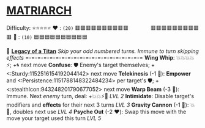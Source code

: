 # [**__MATRIARCH__**](<https://www.youtube.com/watch?v=NFTemk99fLU>)
Difficulty: ⭐⭐⭐⭐⭐
:heart: : `(20)` :red_square::red_square::red_square::red_square::red_square::red_square::red_square::red_square::red_square::red_square:
 `       `   :red_square::red_square::red_square::red_square::red_square::red_square::red_square::red_square::red_square::red_square:
:large_blue_diamond: : `(10)` :blue_square::blue_square::blue_square::blue_square::blue_square::blue_square::blue_square::blue_square::blue_square::blue_square:

:nazar_amulet:  [**Legacy of a Titan**](https://media.discordapp.net/attachments/1056365502101979146/1168051983496781855/matriarch.jpg?ex=65505c2e&is=653de72e&hm=837a0ad9fe1e2cd6517cdf6aec2c095e3af4f8499d94c6cf7c2d4390c41ca9ef&=&width=707&height=676) 
*Skip your odd numbered turns. Immune to turn skipping effects*
=-=-=-=-=-=-=-=-=-=-=-=-=-=-=-=-=-=-=-=
**Wing Whip**: :boom::boom::boom::boom::zap:; +:cyclone: next move
**Confuse**: :shield: Enemy's target themselves; +<:Sturdy:1152516154192044142> next move
**Telekinesis** (-1 :large_blue_diamond:): __Empower__ and <:Persistence:1151788148322484234> per target's :shield:; +<:stealthIcon:943248201790677052> next move
**Warp Beam** (-3 :large_blue_diamond:): Immune. Next *enemy* turn, deal: +:boom::boom::zap::dart: *LVL 2*
**Intimidate**: Disable target's modifiers and __effects__ for their next 3 turns *LVL 3*
**Gravity Cannon** (-1 :large_blue_diamond:): :boom::no_entry_sign:, doubles next use *LVL 4*
**Psyche Out** (-2 :heart:): Swap this move with the move your target used this turn *LVL 5*
